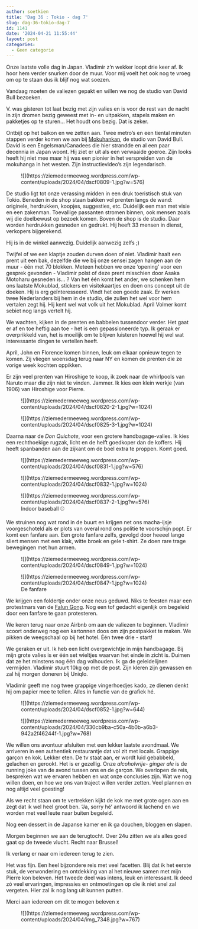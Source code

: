 ```yaml
---
author: soetkien
title: 'Dag 36 : Tokio - dag 7'
slug: dag-36-tokio-dag-7
id: 1141
date: '2024-04-21 11:55:44'
layout: post
categories:
  - Geen categorie
---
```


Onze laatste volle dag in Japan. Vladimir z’n wekker loopt drie keer af. Ik hoor hem verder snurken door de muur. Voor mij voelt het ook nog te vroeg om op te staan dus ik blijf nog wat soezen.

Vandaag moeten de valiezen gepakt en willen we nog de studio van David Bull bezoeken.

V. was gisteren tot laat bezig met zijn valies en is voor de rest van de nacht in zijn dromen bezig geweest met in- en uitpakken, stapels maken en pakketjes op te sturen... Het houdt ons bezig. Dat is zeker.

Ontbijt op het balkon en we zetten aan. Twee metro’s en een tiental minuten stappen verder komen we aan bij [Mokuhankan](https://mokuhankan.com/), de studio van David Bull. David is een Engelsman/Canadees die hier strandde en al een paar decennia in Japan woont. Hij ziet er uit als een verwaaide goeroe. Zijn looks heeft hij niet mee maar hij was een pionier in het verspreiden van de mokuhanga in het westen. Zijn instructievideo’s zijn legendarisch.

<figure class="wp-block-image size-large">![](https://ziemedermeeweg.wordpress.com/wp-content/uploads/2024/04/dscf0809-1.jpg?w=576)</figure>

De studio ligt tot onze verassing midden in een druk toeristisch stuk van Tokio. Beneden in de shop staan bakken vol prenten langs de wand: originele, herdrukken, koopjes, suggesties, etc. Duidelijk een man met visie en een zakenman. Toevallige passanten stromen binnen, ook mensen zoals wij die doelbewust op bezoek komen. Boven de shop is de studio. Daar worden herdrukken gesneden en gedrukt. Hij heeft 33 mensen in dienst, verkopers bijgerekend.

Hij is in de winkel aanwezig. Duidelijk aanwezig zelfs ;)

Twijfel of we een klaptje zouden durven doen of niet. Vladimir haalt een prent uit een bak, dezelfde die we bij onze sensei zagen hangen aan de muur - één met 70 blokken. Meteen hebben we onze ‘opening’ voor een gesprek gevonden - Vladimir polst of deze prent misschien door Asaka Motoharu gesneden is… ? Van het één komt het ander, we schenken hem ons laatste Mokublad, stickers en visitekaartjes en doen ons concept uit de doeken. Hij is erg geïnteresseerd. Vindt het een goede zaak. Er werken twee Nederlanders bij hem in de studio, die zullen het wel voor hem vertalen zegt hij. Hij kent wel wat volk uit het Mokublad. April Volmer komt sebiet nog langs vertelt hij.

We wachten, kijken in de prenten en babbelen tussendoor verder. Het gaat er af en toe heftig aan toe - het is een gepassioneerde typ. Ik geraak er overprikkeld van, het is moeilijk om te blijven luisteren hoewel hij wel wat interessante dingen te vertellen heeft.

April, John en Florence komen binnen, leuk om elkaar opnieuw tegen te komen. Zij vliegen woensdag terug naar NY en komen de prenten die ze vorige week kochten oppikken.

Er zijn veel prenten van Hiroshige te koop, ik zoek naar de whirlpools van Naruto maar die zijn niet te vinden. Jammer. Ik kies een klein werkje (van 1906) van Hiroshige voor Pierre.

<figure class="wp-block-image size-large">![](https://ziemedermeeweg.wordpress.com/wp-content/uploads/2024/04/dscf0820-2-1.jpg?w=1024)</figure>

<figure class="wp-block-image size-large">![](https://ziemedermeeweg.wordpress.com/wp-content/uploads/2024/04/dscf0825-3-1.jpg?w=1024)</figure>

Daarna naar de _Don Quichote_, voor een grotere handbagage-valies. Ik kies een rechthoekige rugzak, licht en de helft goedkoper dan de koffers. Hij heeft spanbanden aan de zijkant om de boel extra te proppen. Komt goed.

<figure class="wp-block-image size-large">![](https://ziemedermeeweg.wordpress.com/wp-content/uploads/2024/04/dscf0831-1.jpg?w=576)</figure>

<figure class="wp-block-image size-large">![](https://ziemedermeeweg.wordpress.com/wp-content/uploads/2024/04/dscf0832-1.jpg?w=1024)</figure>

<figure class="wp-block-image size-large">![](https://ziemedermeeweg.wordpress.com/wp-content/uploads/2024/04/dscf0837-2-1.jpg?w=576)

<figcaption class="wp-element-caption">Indoor baseball ⚾️</figcaption>

</figure>

We struinen nog wat rond in de buurt en krijgen net ons macha-ijsje voorgeschoteld als er plots van overal rond ons politie te voorschijn popt. Er komt een fanfare aan. Een grote fanfare zelfs, gevolgd door heeeel lange sliert mensen met een klak, witte broek en gele t-shirt. Ze doen rare trage bewegingen met hun armen.

<figure class="wp-block-image size-large">![](https://ziemedermeeweg.wordpress.com/wp-content/uploads/2024/04/dscf0849-1.jpg?w=1024)</figure>

<figure class="wp-block-image size-large">![](https://ziemedermeeweg.wordpress.com/wp-content/uploads/2024/04/dscf0847-1.jpg?w=1024)

<figcaption class="wp-element-caption">De fanfare</figcaption>

</figure>

We krijgen een foldertje onder onze neus geduwd. Niks te feesten maar een protestmars van de [Falun Gong](https://nl.m.wikipedia.org/wiki/Falun_Gong). Nog een tof gedacht eigenlijk om begeleid door een fanfare te gaan protesteren.

We keren terug naar onze Airbnb om aan de valiezen te beginnen. Vladimir scoort onderweg nog een kartonnen doos om zijn postpakket te maken. We pikken de weegschaal op bij het hotel. Één twee drie - start!

We geraken er uit. Ik heb een licht overgewichtje in mijn handbagage. Bij mijn grote valies is er één set wieltjes waarvan het einde in zicht is. Duimen dat ze het minstens nog één dag volhouden. Ik ga de geleidelijnen vermijden. Vladimir stuurt 10kg op met de post. Zijn kleren zijn gewassen en zal hij morgen doneren bij Uniqlo.

Vladimir geeft me nog twee grappige vingerhoedjes kado, ze dienen denkt hij om papier mee te tellen. Alles in functie van de grafiek hé.

<figure class="wp-block-image size-large">![](https://ziemedermeeweg.wordpress.com/wp-content/uploads/2024/04/dscf0852-1.jpg?w=644)</figure>

<figure class="wp-block-image size-large">![](https://ziemedermeeweg.wordpress.com/wp-content/uploads/2024/04/330cb9ba-c50a-4b0b-a6b3-942a2f46244f-1.jpg?w=768)</figure>

We willen ons avontuur afsluiten met een lekker laatste avondmaal. We arriveren in een authentiek restaurantje dat vol zit met locals. Grappige garçon en kok. Lekker eten. De tv staat aan, er wordt luid gebabbeld, gelachen en gerookt. Het is er gezellig. Onze _alcoholvrije- ginger ale_ is de running joke van de avond tussen ons en de garçon. We overlopen de reis, bespreken wat we ervaren hebben en wat onze conclusies zijn. Wat we nog willen doen, en hoe we ons van traject willen verder zetten. Veel plannen en nog altijd veel goesting!

Als we recht staan om te vertrekken kijkt de kok me met grote ogen aan en zegt dat ik wel heel groot ben. ‘Ja, sorry hé’ antwoord ik lachend en we worden met veel leute naar buiten begeleid.

Nog een dessert in de Japanse kamer en ik ga douchen, bloggen en slapen.

Morgen beginnen we aan de terugtocht. Over 24u zitten we als alles goed gaat op de tweede vlucht. Recht naar Brussel!

Ik verlang er naar om iedereen terug te zien.

Het was fijn. Een heel bijzondere reis met veel facetten. Blij dat ik het eerste stuk, de verwondering en ontdekking van al het nieuwe samen met mijn Pierre kon beleven. Het tweede deel was intens, leuk en interessant. Ik deed zó veel ervaringen, impressies en ontmoetingen op die ik niet snel zal vergeten. Hier zal ik nog lang uit kunnen putten.

Merci aan iedereen om dit te mogen beleven x

<figure class="wp-block-image size-large">![](https://ziemedermeeweg.wordpress.com/wp-content/uploads/2024/04/img_7348.jpg?w=767)</figure>